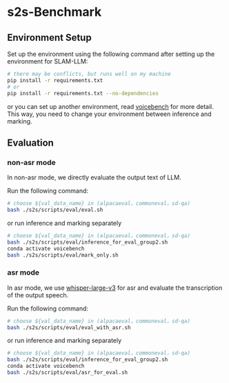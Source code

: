 # s2s-Benchmark

## Environment Setup
Set up the environment using the following command after setting up the environment for SLAM-LLM:
```bash
# there may be conflicts, but runs well on my machine 
pip install -r requirements.txt
# or
pip install -r requirements.txt --no-dependencies   
```
or you can set up another environment, read [voicebench](VoiceBench/README.md) for more detail. This way, you need to change your environment between inference and marking.


## Evaluation

### non-asr mode
In non-asr mode, we directly evaluate the output text of LLM.

Run the following command:
```bash
# choose ${val_data_name} in (alpacaeval，commoneval，sd-qa)
bash ./s2s/scripts/eval/eval.sh
```
or run inference and marking separately
```bash
# choose ${val_data_name} in (alpacaeval，commoneval，sd-qa)
bash ./s2s/scripts/eval/inference_for_eval_group2.sh
conda activate voicebench
bash ./s2s/scripts/eval/mark_only.sh
```

### asr mode
In asr mode, we use [whisper-large-v3](https://github.com/openai/whisper) for asr and evaluate the transcription of the output speech.

Run the following command:
```bash
# choose ${val_data_name} in (alpacaeval，commoneval，sd-qa)
bash ./s2s/scripts/eval/eval_with_asr.sh
```
or run inference and marking separately
```bash
# choose ${val_data_name} in (alpacaeval，commoneval，sd-qa)
bash ./s2s/scripts/eval/inference_for_eval_group2.sh
conda activate voicebench
bash ./s2s/scripts/eval/asr_for_eval.sh
```